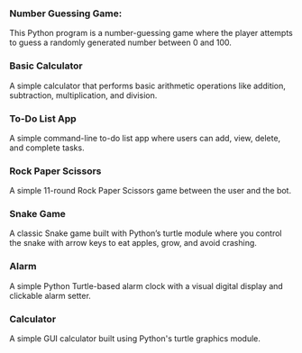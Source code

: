 ### Number Guessing Game:
This Python program is a number-guessing game where the player attempts to guess a randomly generated number between 0 and 100.

### Basic Calculator
A simple calculator that performs basic arithmetic operations like addition, subtraction, multiplication, and division.

### To-Do List App
A simple command-line to-do list app where users can add, view, delete, and complete tasks.

### Rock Paper Scissors
A simple 11-round Rock Paper Scissors game between the user and the bot.

### Snake Game
A classic Snake game built with Python’s turtle module where you control the snake with arrow keys to eat apples, grow, and avoid crashing.

### Alarm
A simple Python Turtle-based alarm clock with a visual digital display and clickable alarm setter.

### Calculator
A simple GUI calculator built using Python's turtle graphics module.
